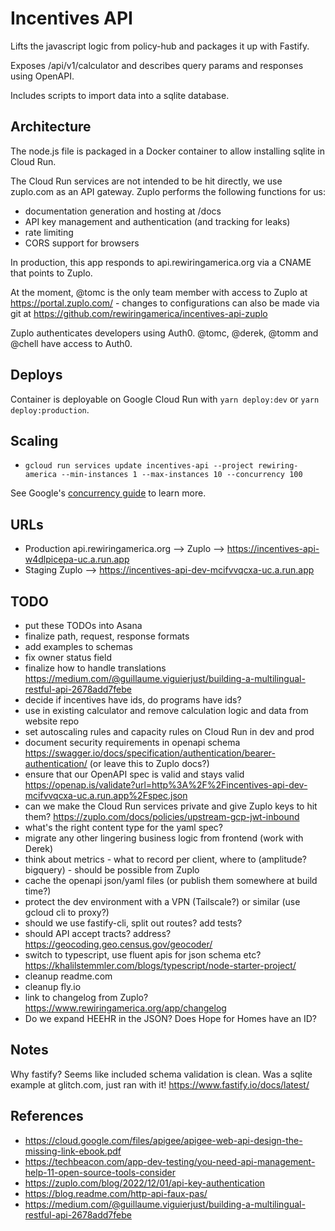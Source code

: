 # Incentives API

Lifts the javascript logic from policy-hub and packages it up with Fastify.

Exposes /api/v1/calculator and describes query params and responses using OpenAPI.

Includes scripts to import data into a sqlite database.

## Architecture

The node.js file is packaged in a Docker container to allow installing sqlite in Cloud Run.

The Cloud Run services are not intended to be hit directly, we use zuplo.com as an API gateway. Zuplo performs the following functions for us:
 - documentation generation and hosting at /docs
 - API key management and authentication (and tracking for leaks)
 - rate limiting
 - CORS support for browsers

In production, this app responds to api.rewiringamerica.org via a CNAME that points to Zuplo.

At the moment, @tomc is the only team member with access to Zuplo at https://portal.zuplo.com/ - changes to configurations can also be made via git at https://github.com/rewiringamerica/incentives-api-zuplo

Zuplo authenticates developers using Auth0. @tomc, @derek, @tomm and @chell have access to Auth0.

## Deploys

Container is deployable on Google Cloud Run with `yarn deploy:dev` or `yarn deploy:production`.

## Scaling

 * `gcloud run services update incentives-api --project rewiring-america --min-instances 1 --max-instances 10 --concurrency 100`

See Google's [concurrency guide](https://cloud.google.com/run/docs/about-concurrency) to learn more.

## URLs

 - Production api.rewiringamerica.org --> Zuplo --> https://incentives-api-w4dlpicepa-uc.a.run.app
 - Staging Zuplo --> https://incentives-api-dev-mcifvvqcxa-uc.a.run.app

## TODO

 * put these TODOs into Asana
 * finalize path, request, response formats
 * add examples to schemas
 * fix owner status field
 * finalize how to handle translations https://medium.com/@guillaume.viguierjust/building-a-multilingual-restful-api-2678add7febe
 * decide if incentives have ids, do programs have ids?
 * use in existing calculator and remove calculation logic and data from website repo
 * set autoscaling rules and capacity rules on Cloud Run in dev and prod
 * document security requirements in openapi schema https://swagger.io/docs/specification/authentication/bearer-authentication/ (or leave this to Zuplo docs?)
 * ensure that our OpenAPI spec is valid and stays valid https://openap.is/validate?url=http%3A%2F%2Fincentives-api-dev-mcifvvqcxa-uc.a.run.app%2Fspec.json
 * can we make the Cloud Run services private and give Zuplo keys to hit them? https://zuplo.com/docs/policies/upstream-gcp-jwt-inbound
 * what's the right content type for the yaml spec?
 * migrate any other lingering business logic from frontend (work with Derek)
 * think about metrics - what to record per client, where to (amplitude? bigquery) - should be possible from Zuplo
 * cache the openapi json/yaml files (or publish them somewhere at build time?)
 * protect the dev environment with a VPN (Tailscale?) or similar (use gcloud cli to proxy?)
 * should we use fastify-cli, split out routes? add tests?
 * should API accept tracts? address? https://geocoding.geo.census.gov/geocoder/
 * switch to typescript, use fluent apis for json schema etc? https://khalilstemmler.com/blogs/typescript/node-starter-project/
 * cleanup readme.com
 * cleanup fly.io
 * link to changelog from Zuplo? https://www.rewiringamerica.org/app/changelog
 * Do we expand HEEHR in the JSON? Does Hope for Homes have an ID?

## Notes

Why fastify? Seems like included schema validation is clean. Was a sqlite example at glitch.com, just ran with it! https://www.fastify.io/docs/latest/

## References

 - https://cloud.google.com/files/apigee/apigee-web-api-design-the-missing-link-ebook.pdf
 - https://techbeacon.com/app-dev-testing/you-need-api-management-help-11-open-source-tools-consider
 - https://zuplo.com/blog/2022/12/01/api-key-authentication
 - https://blog.readme.com/http-api-faux-pas/
 - https://medium.com/@guillaume.viguierjust/building-a-multilingual-restful-api-2678add7febe
